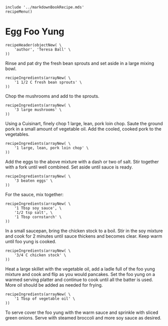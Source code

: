 ~~~ markdown-script
include '../markdownBookRecipe.mds'
recipeMenu()
~~~

# Egg Foo Yung

~~~ markdown-script
recipeHeader(objectNew( \
    'author', 'Teresa Ball' \
))
~~~

Rinse and pat dry the fresh bean sprouts and set aside in a large mixing bowl.

~~~ markdown-script
recipeIngredients(arrayNew( \
    '1 1/2 C fresh bean sprouts' \
))
~~~

Chop the mushrooms and add to the sprouts.

~~~ markdown-script
recipeIngredients(arrayNew( \
    '3 large mushrooms' \
))
~~~

Using a Cuisinart, finely chop 1 large, lean, pork loin chop. Saute the ground pork in a small
amount of vegetable oil. Add the cooled, cooked pork to the vegetables.

~~~ markdown-script
recipeIngredients(arrayNew( \
    '1 large, lean, pork loin chop' \
))
~~~

Add the eggs to the above mixture with a dash or two of salt. Stir together with a fork until well
combined. Set aside until sauce is ready.

~~~ markdown-script
recipeIngredients(arrayNew( \
    '3 beaten eggs' \
))
~~~

For the sauce, mix together:

~~~ markdown-script
recipeIngredients(arrayNew( \
    '1 Tbsp soy sauce', \
    '1/2 tsp salt', \
    '1 Tbsp cornstarch' \
))
~~~

In a small saucepan, bring the chicken stock to a boil. Stir in the soy mixture and cook for 2
minutes until sauce thickens and becomes clear. Keep warm until foo yung is cooked.

~~~ markdown-script
recipeIngredients(arrayNew( \
    '3/4 C chicken stock' \
))
~~~

Heat a large skillet with the vegetable oil, add a ladle full of the foo yung mixture and cook and
flip as you would pancakes. Set the foo yung on a warmed serving platter and continue to cook until
all the batter is used. More oil should be added as needed for frying.

~~~ markdown-script
recipeIngredients(arrayNew( \
    '1 Tbsp of vegetable oil' \
))
~~~

To serve cover the foo yung with the warm sauce and sprinkle with sliced green onions. Serve with
steamed broccoli and more soy sauce as desired.
